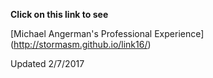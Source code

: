 
**Click on this link to see**

[Michael Angerman's Professional Experience]
(http://stormasm.github.io/link16/)

Updated 2/7/2017

